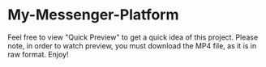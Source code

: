 # My-Messenger-Platform
Feel free to view "Quick Preview" to get a quick idea of this project.
Please note, in order to watch preview, you must download the MP4 file, as it is in raw format.
Enjoy!
